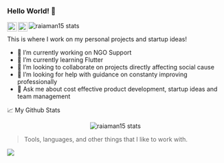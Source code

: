 ### Hello World! 👋

<a href="https://www.linkedin.com/in/raiaman15/">
  <img align="left" alt="Aman's LinkedIn" width="22px" src="https://raw.githubusercontent.com/peterthehan/peterthehan/master/assets/linkedin.svg" />
</a>
<a href="https://twitter.com/raiaman15">
  <img align="left" alt="Aman's Twitter" width="22px" src="https://raw.githubusercontent.com/peterthehan/peterthehan/master/assets/twitter.svg" />
</a>
<img src="https://visitor-badge.glitch.me/badge?page_id=raiaman15.raiaman15" alt="raiaman15 stats" />

<br />

This is where I work on my personal projects and startup ideas!

- 🔭 I’m currently working on NGO Support
- 🌱 I’m currently learning Flutter
- 👯 I’m looking to collaborate on projects directly affecting social cause
- 🤔 I’m looking for help with guidance on constanty improving professionally
- 💬 Ask me about cost effective product development, startup ideas and team management


📈 My Github Stats

<p align="center">
  <img src="https://github-readme-stats.vercel.app/api?username=raiaman15&show_icons=true&theme=gotham" alt="raiaman15 stats" />
</p>


> Tools, languages, and other things that I like to work with.
<img src="https://cr-skills-chart-widget.azurewebsites.net/api/api?username=raiaman15&skills=Python,JavaScript,TypeScript&show-other-skills=true" />
